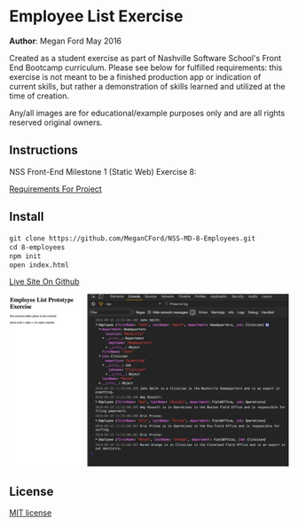 # Employee List Exercise

**Author**: Megan Ford May 2016 


Created as a student exercise as part of Nashville Software School's Front End Bootcamp curriculum. Please see below for fulfilled requirements: this exercise is not meant to be a finished production app or indication of current skills, but rather a demonstration of skills learned and utilized at the time of creation.


Any/all images are for educational/example purposes only and are all rights reserved original owners. 


## Instructions


NSS Front-End Milestone 1 (Static Web) Exercise 8: 


[Requirements For Project](https://github.com/nashville-software-school/front-end-milestones/blob/master/4-modern-javascript-developer/exercises/MJ_PROTOTYPAL_EMPLOYEES.md)



## Install


``` 
git clone https://github.com/MeganCFord/NSS-MD-8-Employees.git
cd 8-employees
npm init
open index.html
```

[Live Site On Github]()


![screenshot](employee-screenshot.jpg)


## License 


[MIT license](LICENSE.md)

